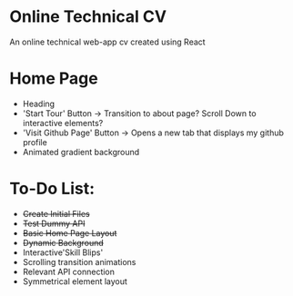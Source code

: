 # Online Technical CV
An online technical web-app cv created using React

# Home Page
- Heading
- 'Start Tour' Button -> Transition to about page? Scroll Down to interactive elements?
- 'Visit Github Page' Button -> Opens a new tab that displays my github profile
- Animated gradient background

# To-Do List:
- ~~Create Initial Files~~
- ~~Test Dummy API~~
- ~~Basic Home Page Layout~~
- ~~Dynamic Background~~
- Interactive'Skill Blips'
- Scrolling transition animations
- Relevant API connection
- Symmetrical element layout
